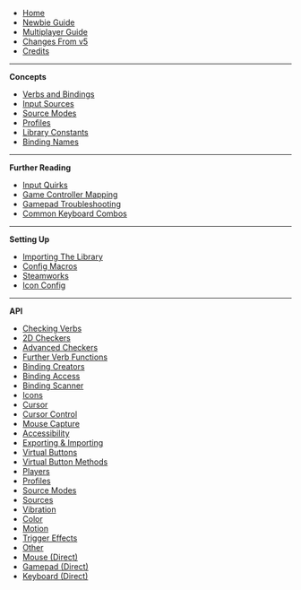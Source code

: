 - [Home](README)
- [Newbie Guide](Newbie-Guide)
- [Multiplayer Guide](Multiplayer-Guide)
- [Changes From v5](Changes-from-v5)
- [Credits](Credits)

---

**Concepts**

- [Verbs and Bindings](Verbs-and-Bindings)
- [Input Sources](Input-Sources)
- [Source Modes](Source-Modes)
- [Profiles](Profiles)
- [Library Constants](Library-Constants)
- [Binding Names](Binding-Names)

---

**Further Reading**

- [Input Quirks](Input-Quirks)
- [Game Controller Mapping](Controller-Mapping)
- [Gamepad Troubleshooting](Gamepad-Troubleshooting)
- [Common Keyboard Combos](Common-Keyboard-Combos)

---

**Setting Up**

- [Importing The Library](Importing-The-Library)
- [Config Macros](Config-Macros)
- [Steamworks](Steamworks)
- [Icon Config](Icon-Config)

---

**API**

- [Checking Verbs](Functions-(Checkers))
- [2D Checkers](Functions-(2D-Checkers))
- [Advanced Checkers](Functions-(Advanced-Checkers))
- [Further Verb Functions](Functions-(Further-Verbs))
- [Binding Creators](Functions-(Binding-Creators))
- [Binding Access](Functions-(Binding-Access))
- [Binding Scanner](Functions-(Binding-Scan))
- [Icons](Functions-(Icons))
- [Cursor](Functions-(Cursor))
- [Cursor Control](Functions-(Cursor-Control))
- [Mouse Capture](Functions-(Mouse-Capture))
- [Accessibility](Functions-(Accessibility))
- [Exporting & Importing](Functions-(Exporting-and-Importing))
- [Virtual Buttons](Functions-(Virtual-Buttons))
- [Virtual Button Methods](Functions-(Virtual-Button-Methods))
- [Players](Functions-(Players))
- [Profiles](Functions-(Profiles))
- [Source Modes](Functions-(Source-Modes))
- [Sources](Functions-(Sources))
- [Vibration](Functions-(Vibration))
- [Color](Functions-(Color))
- [Motion](Functions-(Motion))
- [Trigger Effects](Functions-(Trigger-Effects))
- [Other](Functions-(Other))
- [Mouse (Direct)](Functions-(Mouse))
- [Gamepad (Direct)](Functions-(Gamepad))
- [Keyboard (Direct)](Functions-(Keyboard))